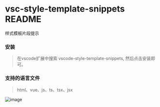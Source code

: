 # vsc-style-template-snippets README
样式模板片段提示

### 安装
>在vscode扩展中搜索 vscode-style-template-snippets, 然后点击安装即可。

### 支持的语言文件
>html、vue、js、ts、tsx、jsx

![image](https://github.com/xiaotangdou/vscode-style-template-snippets/master/demo.gif)
